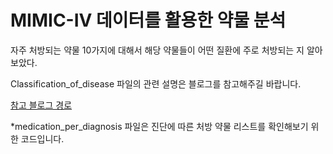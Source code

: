 # MIMIC-IV 데이터를 활용한 약물 분석
자주 처방되는 약물 10가지에 대해서 해당 약물들이 어떤 질환에 주로 처방되는 지 알아보았다.

Classification_of_disease 파일의 관련 설명은 블로그를 참고해주길 바랍니다.
 
 [참고 블로그 경로](https://velog.io/@one_two_three/series/Data-Analysis-Project-MIMIC-IV-Data)

\*medication_per_diagnosis 파일은 진단에 따른 처방 약물 리스트를 확인해보기 위한 코드입니다.
